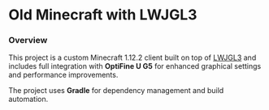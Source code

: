 # Old Minecraft with LWJGL3

### Overview

This project is a custom Minecraft 1.12.2 client built on top of [LWJGL3](https://www.lwjgl.org/) and includes full integration with **OptiFine U G5** for enhanced graphical settings and performance improvements.

The project uses **Gradle** for dependency management and build automation.
